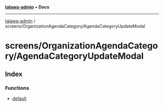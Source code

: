 [**talawa-admin**](../../../README.md) • **Docs**

***

[talawa-admin](../../../modules.md) / screens/OrganizationAgendaCategory/AgendaCategoryUpdateModal

# screens/OrganizationAgendaCategory/AgendaCategoryUpdateModal

## Index

### Functions

- [default](functions/default.md)
